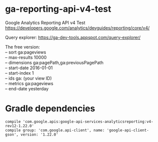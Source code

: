 # ga-reporting-api-v4-test
Google Analytics Reporting API v4 Test
https://developers.google.com/analytics/devguides/reporting/core/v4/

Query explorer:
https://ga-dev-tools.appspot.com/query-explorer/

The free version:  
– sort ga:pageviews    
– max-results 10000  
– dimensions ga:pagePath,ga:previousPagePath  
– start-date 2016-01-01  
– start-index 1  
– ids ga: (your view ID)  
– metrics ga:pageviews  
– end-date yesterday  

# Gradle dependencies
	compile 'com.google.apis:google-api-services-analyticsreporting:v4-rev12-1.22.0'
	compile group: 'com.google.api-client', name: 'google-api-client-gson', version: '1.22.0'

